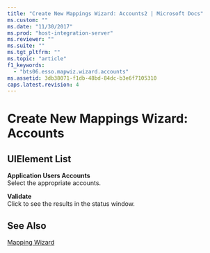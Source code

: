 ```yaml
---
title: "Create New Mappings Wizard: Accounts2 | Microsoft Docs"
ms.custom: ""
ms.date: "11/30/2017"
ms.prod: "host-integration-server"
ms.reviewer: ""
ms.suite: ""
ms.tgt_pltfrm: ""
ms.topic: "article"
f1_keywords: 
  - "bts06.esso.mapwiz.wizard.accounts"
ms.assetid: 3db38071-f1db-48bd-84dc-b3e6f7105310
caps.latest.revision: 4
---
```

# Create New Mappings Wizard: Accounts
## UIElement List  
 **Application Users Accounts**  
 Select the appropriate accounts.  
  
 **Validate**  
 Click to see the results in the status window.  
  
## See Also  
 [Mapping Wizard](../HIS2010/mapping-wizard2.md)